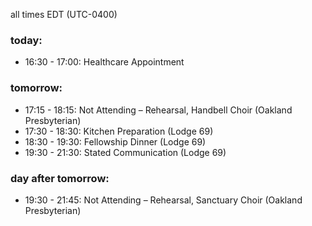 all times EDT (UTC-0400)

### today:

* 16:30 - 17:00: Healthcare Appointment 

### tomorrow:

* 17:15 - 18:15: Not Attending – Rehearsal, Handbell Choir (Oakland Presbyterian)
* 17:30 - 18:30: Kitchen Preparation (Lodge 69)
* 18:30 - 19:30: Fellowship Dinner (Lodge 69)
* 19:30 - 21:30: Stated Communication (Lodge 69)

### day after tomorrow:

* 19:30 - 21:45: Not Attending – Rehearsal, Sanctuary Choir (Oakland Presbyterian)
